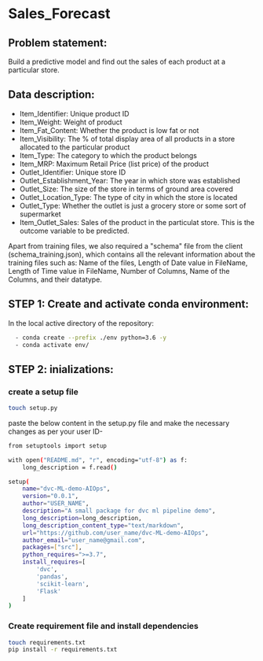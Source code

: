 # Sales_Forecast
## Problem statement:
Build a predictive model and find out the sales of each product at a particular store.

## Data description:
 - Item_Identifier: Unique product ID
 - Item_Weight: Weight of product
 - Item_Fat_Content: Whether the product is low fat or not
 - Item_Visibility: The % of total display area of all products in a store allocated to the particular product
 - Item_Type: The category to which the product belongs
 - Item_MRP: Maximum Retail Price (list price) of the product
 - Outlet_Identifier: Unique store ID
 - Outlet_Establishment_Year: The year in which store was established
 - Outlet_Size: The size of the store in terms of ground area covered
 - Outlet_Location_Type: The type of city in which the store is located
 - Outlet_Type: Whether the outlet is just a grocery store or some sort of supermarket
 - Item_Outlet_Sales: Sales of the product in the particulat store. This is the outcome variable to be predicted.

 Apart from training files, we also required a "schema" file from the client (schema_training.json), which contains all the relevant information about the training files such as:
Name of the files, Length of Date value in FileName, Length of Time value in FileName, Number of Columns, Name of the Columns, and their datatype.

## STEP 1: Create and activate conda environment:
In the local active directory of the repository:

```bash
  - conda create --prefix ./env python=3.6 -y
  - conda activate env/
```
## STEP 2: inializations:
### create a setup file
```bash
touch setup.py
```
paste the below content in the setup.py file and make the necessary changes as per your user ID-
```bash
from setuptools import setup

with open("README.md", "r", encoding="utf-8") as f:
    long_description = f.read()

setup(
    name="dvc-ML-demo-AIOps",
    version="0.0.1",
    author="USER_NAME",
    description="A small package for dvc ml pipeline demo",
    long_description=long_description,
    long_description_content_type="text/markdown",
    url="https://github.com/user_name/dvc-ML-demo-AIOps",
    author_email="user_name@gmail.com",
    packages=["src"],
    python_requires=">=3.7",
    install_requires=[
        'dvc',
        'pandas',
        'scikit-learn',
        'Flask'
    ]
)
```
### Create requirement file and install dependencies
```bash
touch requirements.txt
pip install -r requirements.txt
```

